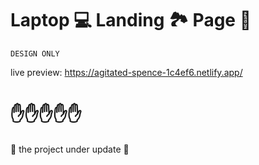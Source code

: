 # Laptop 💻 Landing 🏞 Page 🤝 
`DESIGN ONLY` 

live preview: https://agitated-spence-1c4ef6.netlify.app/

# ✋✋✋✋✋

🤖 the project under update 🧐
